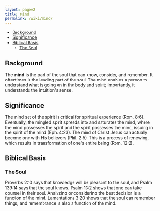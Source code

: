 ```yaml
---
layout: pagev2
title: Mind
permalink: /wiki/mind/
---
```

- [Background](#background)
- [Significance](#significance)
- [Biblical Basis](#biblical-basis)
  - [The Soul](#the-soul)

## Background

The **mind** is the part of the soul that can know, consider, and remember. It oftentimes is the leading part of the soul. The mind enables a person to understand what is going on in the body and spirit; importantly, it understands the intuition's sense.

## Significance

The mind set of the spirit is critical for spiritual experience (Rom. 8:6). Eventually, the mingled spirit spreads into and saturates the mind, where the mind possesses the spirit and the spirit possesses the mind, issuing in the spirit of the mind (Eph. 4:23). The mind of Christ Jesus can actually become one with His believers (Phil. 2:5). This is a process of renewing, which results in transformation of one's entire being (Rom. 12:2).

## Biblical Basis

### The Soul

Proverbs 2:10 says that knowledge will be pleasant to the soul, and Psalm 139:14 says that the soul knows. Psalm 13:2 shows that one can take counsel in their soul. Analyzing or considering the best decision is a function of the mind. Lamentations 3:20 shows that the soul can remember things, and remembrance is also a function of the mind.
